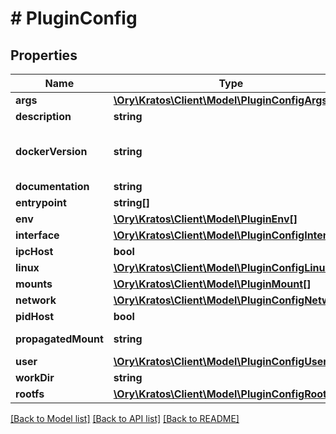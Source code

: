 # # PluginConfig

## Properties

Name | Type | Description | Notes
------------ | ------------- | ------------- | -------------
**args** | [**\Ory\Kratos\Client\Model\PluginConfigArgs**](PluginConfigArgs.md) |  |
**description** | **string** | description |
**dockerVersion** | **string** | Docker Version used to create the plugin | [optional]
**documentation** | **string** | documentation |
**entrypoint** | **string[]** | entrypoint |
**env** | [**\Ory\Kratos\Client\Model\PluginEnv[]**](PluginEnv.md) | env |
**interface** | [**\Ory\Kratos\Client\Model\PluginConfigInterface**](PluginConfigInterface.md) |  |
**ipcHost** | **bool** | ipc host |
**linux** | [**\Ory\Kratos\Client\Model\PluginConfigLinux**](PluginConfigLinux.md) |  |
**mounts** | [**\Ory\Kratos\Client\Model\PluginMount[]**](PluginMount.md) | mounts |
**network** | [**\Ory\Kratos\Client\Model\PluginConfigNetwork**](PluginConfigNetwork.md) |  |
**pidHost** | **bool** | pid host |
**propagatedMount** | **string** | propagated mount |
**user** | [**\Ory\Kratos\Client\Model\PluginConfigUser**](PluginConfigUser.md) |  | [optional]
**workDir** | **string** | work dir |
**rootfs** | [**\Ory\Kratos\Client\Model\PluginConfigRootfs**](PluginConfigRootfs.md) |  | [optional]

[[Back to Model list]](../../README.md#models) [[Back to API list]](../../README.md#endpoints) [[Back to README]](../../README.md)
